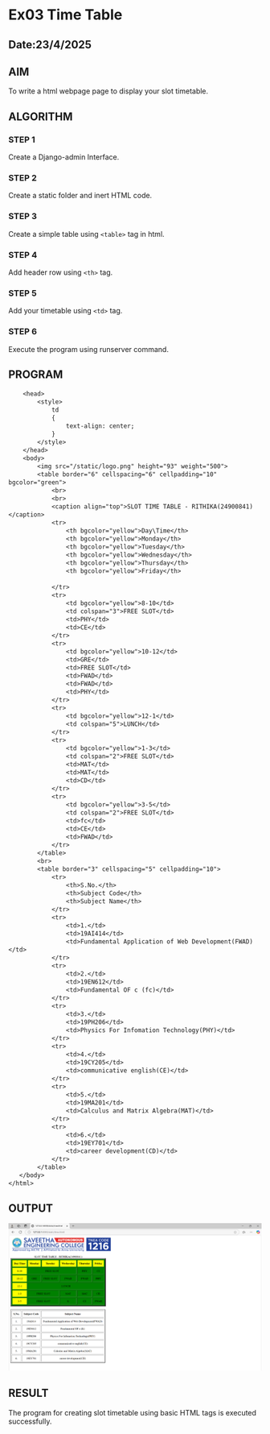 # Ex03 Time Table
## Date:23/4/2025

## AIM
To write a html webpage page to display your slot timetable.

## ALGORITHM
### STEP 1
Create a Django-admin Interface.

### STEP 2
Create a static folder and inert HTML code.

### STEP 3
Create a simple table using ```<table>``` tag in html.

### STEP 4
Add header row using ```<th>``` tag.

### STEP 5
Add your timetable using ```<td>``` tag.

### STEP 6
Execute the program using runserver command.

## PROGRAM
```<html>
    <head>
        <style>
            td
            {
                text-align: center;
            }
        </style>
    </head>
    <body>
        <img src="/static/logo.png" height="93" weight="500">
        <table border="6" cellspacing="6" cellpadding="10" bgcolor="green">
            <br>
            <br>
            <caption align="top">SLOT TIME TABLE - RITHIKA(24900841)</caption>
            <tr>
                <th bgcolor="yellow">Day\Time</th>
                <th bgcolor="yellow">Monday</th>
                <th bgcolor="yellow">Tuesday</th>
                <th bgcolor="yellow">Wednesday</th>
                <th bgcolor="yellow">Thursday</th>
                <th bgcolor="yellow">Friday</th>
                
            </tr>
            <tr>
                <td bgcolor="yellow">8-10</td>
                <td colspan="3">FREE SLOT</td>
                <td>PHY</td>
                <td>CE</td>
            </tr>
            <tr>
                <td bgcolor="yellow">10-12</td>
                <td>GRE</td>
                <td>FREE SLOT</td>
                <td>FWAD</td>
                <td>FWAD</td>
                <td>PHY</td>
            </tr>
            <tr>
                <td bgcolor="yellow">12-1</td>
                <td colspan="5">LUNCH</td>
            </tr>
            <tr>
                <td bgcolor="yellow">1-3</td>
                <td colspan="2">FREE SLOT</td>
                <td>MAT</td>
                <td>MAT</td>
                <td>CD</td>
            </tr>
            <tr>
                <td bgcolor="yellow">3-5</td>
                <td colspan="2">FREE SLOT</td>
                <td>fc</td>
                <td>CE</td>
                <td>FWAD</td>
            </tr>
        </table>
        <br>
        <table border="3" cellspacing="5" cellpadding="10">
            <tr>
                <th>S.No.</th>
                <th>Subject Code</th>
                <th>Subject Name</th>
            </tr>
            <tr>
                <td>1.</td>
                <td>19AI414</td>
                <td>Fundamental Application of Web Development(FWAD)</td>
            </tr>
            <tr>
                <td>2.</td>
                <td>19EN612</td>
                <td>Fundamental OF c (fc)</td>
            </tr>
            <tr>
                <td>3.</td>
                <td>19PH206</td>
                <td>Physics For Infomation Technology(PHY)</td>
            </tr>
            <tr>
                <td>4.</td>
                <td>19CY205</td>
                <td>communicative english(CE)</td>
            </tr>
            <tr>
                <td>5.</td>
                <td>19MA201</td>
                <td>Calculus and Matrix Algebra(MAT)</td>
            </tr>
            <tr>
                <td>6.</td>
                <td>19EY701</td>
                <td>career development(CD)</td>
            </tr>
        </table>
   </body>
</html>
```

## OUTPUT
![alt text](<Screenshot 2025-04-23 092645-1.png>)
## RESULT
The program for creating slot timetable using basic HTML tags is executed successfully.
